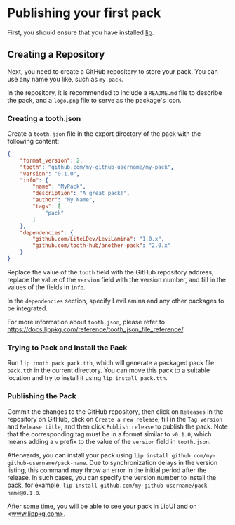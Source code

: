 # Publishing your first pack

First, you should ensure that you have installed [lip](https://github.com/lippkg/lip).

## Creating a Repository

Next, you need to create a GitHub repository to store your pack. You can use any name you like, such as `my-pack`.

In the repository, it is recommended to include a `README.md` file to describe the pack, and a `logo.png` file to serve as the package's icon.

### Creating a tooth.json

Create a `tooth.json` file in the export directory of the pack with the following content:

```json
{
    "format_version": 2,
    "tooth": "github.com/my-github-username/my-pack",
    "version": "0.1.0",
    "info": {
        "name": "MyPack",
        "description": "A great pack!",
        "author": "My Name",
        "tags": [
            "pack"
        ]
    },
    "dependencies": {
        "github.com/LiteLDev/LeviLamina": "1.0.x",
        "github.com/tooth-hub/another-pack": "2.0.x"
    }
}
```

Replace the value of the `tooth` field with the GitHub repository address, replace the value of the `version` field with the version number, and fill in the values of the fields in `info`.

In the `dependencies` section, specify LeviLamina and any other packages to be integrated.

For more information about `tooth.json`, please refer to <https://docs.lippkg.com/reference/tooth_json_file_reference/>.

### Trying to Pack and Install the Pack

Run `lip tooth pack pack.tth`, which will generate a packaged pack file `pack.tth` in the current directory. You can move this pack to a suitable location and try to install it using `lip install pack.tth`.

### Publishing the Pack

Commit the changes to the GitHub repository, then click on `Releases` in the repository on GitHub, click on `Create a new release`, fill in the `Tag version` and `Release title`, and then click `Publish release` to publish the pack. Note that the corresponding tag must be in a format similar to `v0.1.0`, which means adding a `v` prefix to the value of the `version` field in `tooth.json`.

Afterwards, you can install your pack using `lip install github.com/my-github-username/pack-name`. Due to synchronization delays in the version listing, this command may throw an error in the initial period after the release. In such cases, you can specify the version number to install the pack, for example, `lip install github.com/my-github-username/pack-name@0.1.0`.

After some time, you will be able to see your pack in LipUI and on <www.lippkg.com>.
